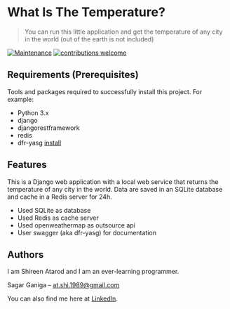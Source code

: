 # What Is The Temperature?
> You can run this little application and get the temperature of any city in the world (out of the earth is not included)

[![Maintenance](https://img.shields.io/badge/Maintained%3F-yes-green.svg)](https://GitHub.com/Naereen/StrapDown.js/graphs/commit-activity)
[![contributions welcome](https://img.shields.io/badge/contributions-welcome-brightgreen.svg?style=flat)](https://github.com/dwyl/esta/issues)


## Requirements  (Prerequisites)
Tools and packages required to successfully install this project.
For example:
* Python 3.x
* django
* djangorestframework
* redis
* dfr-yasg [install](https://drf-yasg.readthedocs.io/en/stable/readme.html)


## Features
This is a Django web application with a local web service that returns the temperature of any city in the world. Data are saved in an SQLite database and cache in a Redis server for 24h.
* Used SQLite as database
* Used Redis as cache server
* Used openweathermap as outsource api
* User swagger (aka dfr-yasg) for documentation


## Authors
I am Shireen Atarod and I am an ever-learning programmer.
 
Sagar Ganiga  – at.shi.1989@gmail.com
 
You can also find me here at [LinkedIn](www.linkedin.com/in/shireen-atator).
